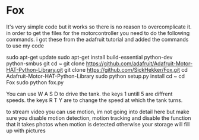 # Fox

It's very simple code but it works so there is no reason to overcomplicate it.
in order to get the files for the motorcontroller you need to do the following commands.
i got these from the adafruit tutorial and added the commands to use my code

sudo apt-get update
sudo apt-get install build-essential python-dev python-smbus git
cd ~
git clone https://github.com/adafruit/Adafruit-Motor-HAT-Python-Library.git
git clone https://github.com/SickHekker/Fox.git
cd Adafruit-Motor-HAT-Python-Library
sudo python setup.py install
cd ~
cd Fox
sudo python fox.py

You can use W A S D to drive the tank.
the keys 1 untill 5 are diffrent speeds.
the keys R T Y are to change the speed at which the tank turns.

to stream video you can use motion, im not going into detail here but make sure you disable motion detection, motion tracking and disable the function that it takes photos when motion is detected otherwise your storage will fill up with pictures
